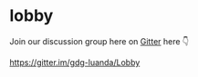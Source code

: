 # lobby

Join our discussion group here on [Gitter](https://gitter.im) here 👇

https://gitter.im/gdg-luanda/Lobby
